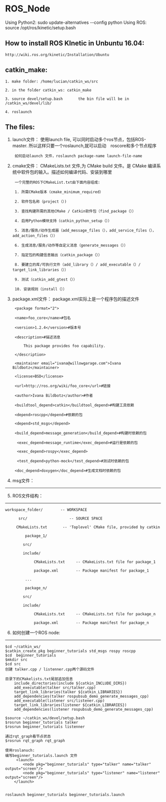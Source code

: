 # ROS_Node

Using Python2: sudo update-alternatives --config python 
Using ROS: source /opt/ros/kinetic/setup.bash


How to install ROS KInetic in Unbuntu 16.04:
-------  
	http://wiki.ros.org/kinetic/Installation/Ubuntu


catkin_make:
-------  

	1. make folder: /home/lucian/catkin_ws/src
	
	2. in the folder catkin_ws: catkin_make
	
	3. source devel/setup.bash       the bin file will be in /catkin_ws/devel/lib/
	
	4. roslaunch 



The files:
-------  


1. launch文件： 使用launch file, 可以同时启动多个ros节点，包括ROS-master. 所以这样只要一个roslaunch,就可以启动　roscore和多个节点程序

		如何启动launch 文件，roslaunch package-name launch-file-name
		
		
2. cmake文件： CMakeLists.txt 文件,为 CMake build 文件。是 CMake 编译系统中软件包的输入。描述如何编译代码、安装到哪里

		一个完整的ROS下CMakeList.txt由下面内容组成:
		
		1. 所需CMake版本（cmake_minimum_required） 
		
		2. 软件包名称（project（）) 
		
		3. 查找构建所需的其他CMake / Catkin软件包（find_package（）） 
		
		4. 启用Python模块支持（catkin_python_setup（））
		
		5. 消息/服务/动作生成器（add_message_files（），add_service_files（），add_action_files（）） 
		
		6. 生成消息/服务/动作等自定义消息（generate_messages（）） 
		
		7. 指定包的构建信息输出（catkin_package（）） 
		
		8. 要建立的库/可执行文件（add_library（）/ add_executable（）/ target_link_libraries（）） 
		
		9. 测试（catkin_add_gtest（）） 
		
		10. 安装规则（install（））
		
		
3. package.xml文件： package.xml实际上是一个程序包的描述文件

		<package format="2">
		
  		<name>foo_core</name>#包名
		
 		<version>1.2.4</version>#版本号
		
  		<description>#描述消息
		
    		This package provides foo capability.
		
  		</description>
		
 		<maintainer email="ivana@willowgarage.com">Ivana Bildbotz</maintainer>
		
  		<license>BSD</license>
		
  		<url>http://ros.org/wiki/foo_core</url>#链接
	
  		<author>Ivana Bildbotz</author>#作者
	
  		<buildtool_depend>catkin</buildtool_depend>#构建工具依赖

  		<depend>roscpp</depend>#依赖的包
		
  		<depend>std_msgs</depend>

  		<build_depend>message_generation</build_depend>#构建时依赖的包

 		 <exec_depend>message_runtime</exec_depend>#运行是依赖的包
		 
 		 <exec_depend>rospy</exec_depend>

 		 <test_depend>python-mock</test_depend>#测试时依赖的包

  		<doc_depend>doxygen</doc_depend>#生成文档时依赖的包



4. msg文件： 
-------  






5. ROS文件结构：
-------  

	workspace_folder/        -- WORKSPACE
	
  	      src/                   -- SOURCE SPACE
	      
   		 CMakeLists.txt       -- 'Toplevel' CMake file, provided by catkin
		 
    		 package_1/
		 
	  		src/
			
	  		include/
			
      		     CMakeLists.txt     -- CMakeLists.txt file for package_1
		     
      		     package.xml        -- Package manifest for package_1
		     
    		 ...
		 
    		 package_n/
		 
	 		src/
			
	  		include/
			
      		     CMakeLists.txt     -- CMakeLists.txt file for package_n
		     
      		     package.xml        -- Package manifest for package_n
		
6. 如何创建一个ROS node: 
-------  

	$cd ~/catkin_ws/
	$catkin_create_pkg beginner_tutorials std_msgs rospy roscpp
	$cd  beginner_tutorials
	$mkdir src
	$cd src
	创建 talker.cpp / listenner.cpp两个源码文件

	目录下的CMakelists.txt尾部追加信息  
		include_directories(include ${catkin_INCLUDE_DIRS})  
		add_executable(talker src/talker.cpp)  
		target_link_libraries(talker ${catkin_LIBRARIES})  
		add_dependencies(talker rospubsub_demo_generate_messages_cpp)  
		add_executable(listener src/listener.cpp)  
		target_link_libraries(listener ${catkin_LIBRARIES})  
		add_dependencies(listener rospubsub_demo_generate_messages_cpp)  

	$source ~/catkin_ws/devel/setup.bash  
	$rosrun beginner_tutorials talker  
	$rosrun beginner_tutorials listenner  

	通过rqt_graph看节点状态
	$rosrun rqt_graph rqt_graph 

	使用roslanuch:
 	编写beginner_tutorials.launch 文件
		 <launch>
			<node pkg="beginner_tutorials" type="talker" name="talker" output="screen"/>
			<node pkg="beginner_tutorials" type="listener" name="listener" output="screen"/>
		</launch>


	roslaunch beginner_tutorials beginner_tutorials.launch 

